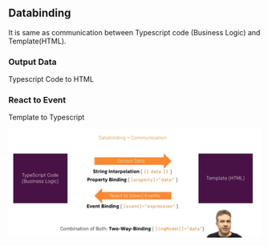 ## Databinding
It is same as communication between Typescript code (Business Logic)  and Template(HTML).

### Output Data
Typescript Code to HTML 

### React to Event
Template to Typescript


![image info](../images/01_databinding.png)


